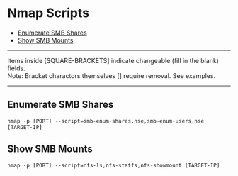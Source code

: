 # Nmap Scripts

* [Enumerate SMB Shares](#enumerate-smb-shares)
* [Show SMB Mounts](#show-smb-mounts)

*************************************************************************************************************************************************************************
Items inside [SQUARE-BRACKETS] indicate changeable (fill in the blank) fields.  
Note: Bracket charactors themselves [] require removal. See examples.
*************************************************************************************************************************************************************************

## Enumerate SMB Shares
```
nmap -p [PORT] --script=smb-enum-shares.nse,smb-enum-users.nse [TARGET-IP]
```

## Show SMB Mounts
```
nmap -p [PORT] --script=nfs-ls,nfs-statfs,nfs-showmount [TARGET-IP]
```

